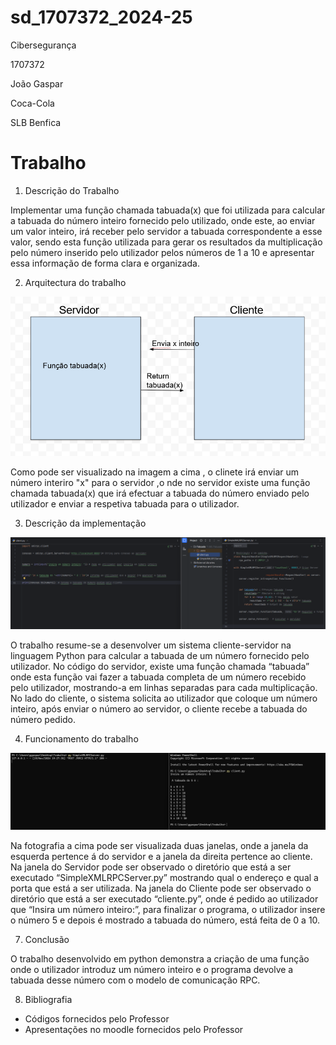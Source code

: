 # sd_1707372_2024-25

Cibersegurança
 
1707372

João Gaspar

Coca-Cola

SLB Benfica

# Trabalho

1. Descrição do Trabalho

Implementar uma função chamada tabuada(x) que foi utilizada para calcular a tabuada do número inteiro fornecido pelo utilizado, onde este, ao enviar um valor inteiro, irá receber pelo servidor a tabuada correspondente a esse valor, sendo esta função utilizada para gerar os resultados da multiplicação pelo número inserido pelo utilizador pelos números de 1 a 10 e apresentar essa informação de forma clara e organizada.	

2. Arquitectura do trabalho

![Fotografia da Arquitetura do Trabalho](/Trabalho/img/Arquitetura_Trabalho.png)

Como pode ser visualizado na imagem a cima , o clinete irá enviar um número interiro "x" para o servidor ,o nde no servidor existe uma função chamada tabuada(x) que irá efectuar a tabuada do número enviado pelo utilizador e enviar a respetiva tabuada para o utilizador.

3. Descrição da implementação

![Fotografia do Código do Trabalho](/Trabalho/img/Trabalho_Codigo.png)

O trabalho resume-se a desenvolver um sistema cliente-servidor na linguagem Python para calcular a tabuada de um número fornecido pelo utilizador. No código do servidor, existe uma função chamada “tabuada” onde esta função vai fazer a tabuada completa de um número recebido pelo utilizador, mostrando-a em linhas separadas para cada multiplicação. No lado do cliente, o sistema solicita ao utilizador que coloque um número inteiro, após enviar o número ao servidor, o cliente recebe a tabuada do número pedido. 

4. Funcionamento do trabalho

![Fotografia do Trabalho a Funcionar](/Trabalho/img/Trabalho_Funcao.png)

Na fotografia a cima  pode ser visualizada duas janelas, onde a janela da esquerda pertence á do servidor e a janela da direita pertence ao cliente. Na janela do Servidor pode ser observado o diretório que está a ser executado “SimpleXMLRPCServer.py” mostrando qual o endereço e qual a porta que está a ser utilizada. Na janela do Cliente pode ser observado o diretório que está a ser executado “cliente.py”, onde é pedido ao utilizador que “Insira um número inteiro:”, para finalizar o programa, o utilizador insere o número 5 e depois é mostrado a tabuada do número, está feita de 0 a 10.

7. Conclusão

O trabalho desenvolvido em python demonstra a criação de uma função onde o utilizador introduz um número inteiro e o programa devolve a tabuada desse número com o modelo de comunicação RPC.
 
8. Bibliografia

- Códigos fornecidos pelo Professor
- Apresentações no moodle fornecidos pelo Professor


